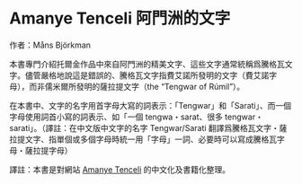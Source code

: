 # Amanye Tenceli 阿門洲的文字

作者：Måns Björkman

本書專門介紹托爾金作品中來自阿門洲的精美文字、這些文字通常統稱爲騰格瓦文字。儘管嚴格地說這是錯誤的、騰格瓦文字指費艾諾所發明的文字（費艾諾字母），而非儒米爾所發明的薩拉提文字（the “Tengwar of Rúmil”）。

在本書中、文字的名字用首字母大寫的詞表示：「Tengwar」和「Sarati」、而一個字母使用詞首小寫的詞表示、如「一個 tengwa・sarat、很多 tengwar・sarati」。（譯註：在中文版中文字的名字 Tengwar/Sarati 翻譯爲騰格瓦文字・薩拉提文字、指單個或多個字母時統一用「字母」一詞、必要時可以寫成騰格瓦字母・薩拉提字母）

譯註：本書是對網站 [Amanye Tenceli](http://at.mansbjorkman.net) 的中文化及書籍化整理。